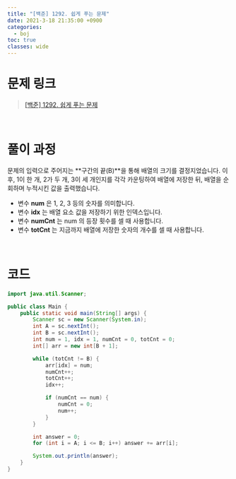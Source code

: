 ```yaml
---
title: "[백준] 1292. 쉽게 푸는 문제"
date: 2021-3-18 21:35:00 +0900
categories:
  - boj
toc: true
classes: wide
---
```


# 문제 링크

> [[백준] 1292. 쉽게 푸는 문제](https://www.acmicpc.net/problem/1292)

<br>

# 풀이 과정

문제의 입력으로 주어지는 **구간의 끝(B)**을 통해 배열의 크기를 결정지었습니다. 이후, 1이 한 개, 2가 두 개, 3이 세 개인지를 각각 카운팅하여 배열에 저장한 뒤, 배열을 순회하며 누적시킨 값을 출력했습니다.

- 변수 **num** 은 1, 2, 3 등의 숫자를 의미합니다.
- 변수 **idx** 는 배열 요소 값을 저장하기 위한 인덱스입니다.
- 변수 **numCnt** 는 num 의 등장 횟수를 셀 때 사용합니다.
- 변수 **totCnt** 는 지금까지 배열에 저장한 숫자의 개수를 셀 때 사용합니다.

<br>

# 코드

```java
import java.util.Scanner;

public class Main {
    public static void main(String[] args) {
        Scanner sc = new Scanner(System.in);
        int A = sc.nextInt();
        int B = sc.nextInt();
        int num = 1, idx = 1, numCnt = 0, totCnt = 0;
        int[] arr = new int[B + 1];

        while (totCnt != B) {
            arr[idx] = num;
            numCnt++;
            totCnt++;
            idx++;

            if (numCnt == num) {
                numCnt = 0;
                num++;
            }
        }

        int answer = 0;
        for (int i = A; i <= B; i++) answer += arr[i];

        System.out.println(answer);
    }
}
```